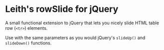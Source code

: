 Leith's rowSlide for jQuery
===========================

A small functional extension to jQuery that lets you nicely slide HTML table row (```<tr>```) elements.

Use with the same parameters as you would jQuery's ```slideUp()``` and ```slideDown()``` functions.
